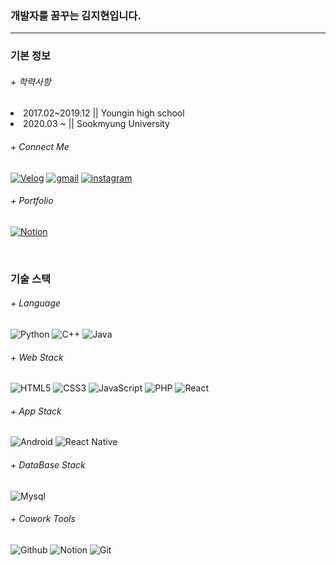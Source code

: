 ### 개발자를 꿈꾸는 김지현입니다.
---

### 기본 정보
###### + 학력사항
<dl>
    <li>2017.02~2019.12 || Youngin high school</li>
    <li>2020.03 ~ || Sookmyung University</li>
</dl>


###### + Connect Me
<a href="https://velog.io/@were1117"><img alt="Velog" src="https://img.shields.io/badge/Velog-20C997?style=flat-square&logo=Velog&logoColor=white"></a>
<a href="were1117@sm.ac.kr"><img alt="gmail" src="https://img.shields.io/badge/Gmail-red?style=flat-square&logo=Gmail&logoColor=white"></a>
<a href="https://www.instagram.com/were1117/"><img alt="instagram" src="https://img.shields.io/badge/Instagram-purple?style=flat-square&logo=Instagram&logoColor=white"></a>


###### + Portfolio
<a href="https://twisty-amethyst-988.notion.site/Portfolio-9ee09e3bb1ee4c529be900992da5aacd"><img alt="Notion" src="https://img.shields.io/badge/Notion-lightgrey?style=flat-square&logo=Notion&logoColor=white"></a>



<br/>

### 기술 스택
###### + Language
<a><img alt="Python" src="https://img.shields.io/badge/Python-yellow?style=flat-square&logo=Python&logoColor=blue"></a>
<a><img alt="C++" src="https://img.shields.io/badge/-c++-000000?style=flat-square&logo=c%2B%2B&logoColor="></a>
<a><img alt="Java" src="https://img.shields.io/badge/Java-007396?style=flat-square&logo=Java&logoColor=white"></a>


###### + Web Stack
<a><img alt="HTML5" src="https://img.shields.io/badge/HTML5-E34F26?style=flat-square&logo=HTML5&logoColor=white"></a>
<a><img alt="CSS3" src="https://img.shields.io/badge/CSS3-orange?style=flat-square&logo=CSS3&logoColor=white"></a>
<a><img alt="JavaScript" src="https://img.shields.io/badge/JavaScript-yellow?style=flat-square&logo=JavaScript&logoColor=black"></a>
<a><img alt="PHP" src="https://img.shields.io/badge/PHP-blueviolet?style=flat-square&logo=PHP&logoColor=white"></a>
<a><img alt="React" src="https://img.shields.io/badge/React-blue?style=flat-square&logo=React&logoColor=white"></a>


###### + App Stack
<a><img alt="Android" src="https://img.shields.io/badge/Android-E34F26?style=flat-square&logo=Android&logoColor=white"></a>
<a><img alt="React Native" src="https://img.shields.io/badge/ReactNative-blue?style=flat-square&logo=React Native&logoColor=white"></a>



###### + DataBase Stack
<a><img alt="Mysql" src="https://img.shields.io/badge/Mysql-informational?style=flat-square&logo=Mysql&logoColor=white"></a>
<a></a>


###### + Cowork Tools
<a><img alt="Github" src="https://img.shields.io/badge/github-black?style=flat-square&logo=Github&logoColor=white"></a>
<a><img alt="Notion" src="https://img.shields.io/badge/Notion-lightgrey?style=flat-square&logo=Notion&logoColor=white"></a>
<a><img alt="Git" src="https://img.shields.io/badge/git-red?style=flat-square&logo=Git&logoColor=white"></a>
<a><img alt="" src=""></a>


<!--
**jh-01/jh-01** is a ✨ _special_ ✨ repository because its `README.md` (this file) appears on your GitHub profile.

Here are some ideas to get you started:

- 🔭 I’m currently working on ...
- 🌱 I’m currently learning ...
- 👯 I’m looking to collaborate on ...
- 🤔 I’m looking for help with ...
- 💬 Ask me about ...
- 📫 How to reach me: ...
- 😄 Pronouns: ...
- ⚡ Fun fact: ...
-->
